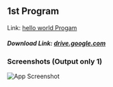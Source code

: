 ## 1st Program

Link: [hello world Progam](https://github.com/Prashant-ranjan-singh-123/MyAllProgramsInOneRepo/tree/main/1\)%20C%20Language/1st)
##### Download Link: [drive.google.com](https://drive.google.com/file/d/1gQlE7jda0Y1_Fd30iB6zzJ8sU36ZJNWK/view?usp=sharing)

### Screenshots (Output only 1)

![App Screenshot](https://raw.githubusercontent.com/Prashant-ranjan-singh-123/MyAllProgramsInOneRepo/main/1\)%20C%20Language/1st/Sample%20Photos/Screenshot_20220710_131608.png)
